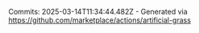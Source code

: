 Commits: 2025-03-14T11:34:44.482Z - Generated via https://github.com/marketplace/actions/artificial-grass
<br>
